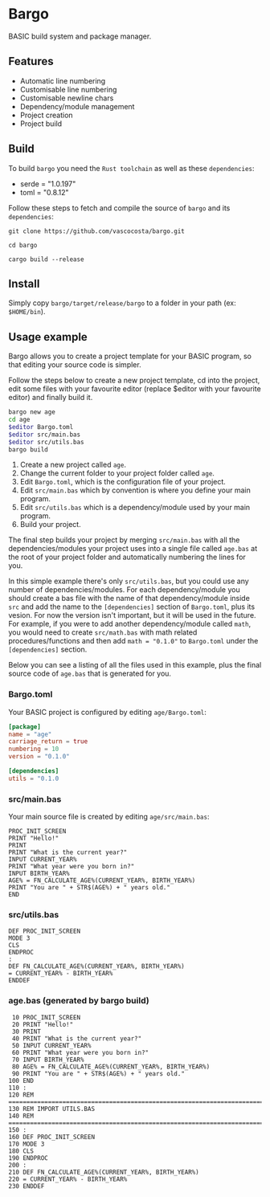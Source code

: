 # Bargo

BASIC build system and package manager.

## Features

* Automatic line numbering
* Customisable line numbering
* Customisable newline chars
* Dependency/module management
* Project creation
* Project build

## Build

To build `bargo` you need the `Rust toolchain` as well as these `dependencies`:

* serde = "1.0.197"
* toml = "0.8.12"

Follow these steps to fetch and compile the source of `bargo` and its `dependencies`:

```
git clone https://github.com/vascocosta/bargo.git

cd bargo

cargo build --release
```

## Install

Simply copy `bargo/target/release/bargo` to a folder in your path (ex: `$HOME/bin`).

## Usage example

Bargo allows you to create a project template for your BASIC program, so that editing your source code is simpler.

Follow the steps below to create a new project template, cd into the project, edit some files with your favourite editor (replace $editor with your favourite editor) and finally build it.

```bash
bargo new age
cd age
$editor Bargo.toml 
$editor src/main.bas
$editor src/utils.bas
bargo build
```

1. Create a new project called `age`.
2. Change the current folder to your project folder called `age`.
3. Edit `Bargo.toml`, which is the configuration file of your project.
4. Edit `src/main.bas` which by convention is where you define your main program.
5. Edit `src/utils.bas` which is a dependency/module used by your main program.
6. Build your project.

The final step builds your project by merging `src/main.bas` with all the dependencies/modules your project uses into a single file called `age.bas` at the root of your project folder and automatically numbering the lines for you.

In this simple example there's only `src/utils.bas`, but you could use any number of dependencies/modules. For each dependency/module you should create a bas file with the name of that dependency/module inside `src` and add the name to the `[dependencies]` section of `Bargo.toml`, plus its vesion. For now the version isn't important, but it will be used in the future. For example, if you were to add another dependency/module called `math`, you would need to create `src/math.bas` with math related procedures/functions and then add `math = "0.1.0"` to `Bargo.toml` under the `[dependencies]` section.

Below you can see a listing of all the files used in this example, plus the final source code of `age.bas` that is generated for you.

### Bargo.toml

Your BASIC project is configured by editing `age/Bargo.toml`:

```toml
[package]
name = "age"
carriage_return = true
numbering = 10
version = "0.1.0"

[dependencies]
utils = "0.1.0
```

### src/main.bas

Your main source file is created by editing `age/src/main.bas`:

```basic
PROC_INIT_SCREEN
PRINT "Hello!"
PRINT
PRINT "What is the current year?"
INPUT CURRENT_YEAR%
PRINT "What year were you born in?"
INPUT BIRTH_YEAR%
AGE% = FN_CALCULATE_AGE%(CURRENT_YEAR%, BIRTH_YEAR%)
PRINT "You are " + STR$(AGE%) + " years old."
END
```

### src/utils.bas

```basic
DEF PROC_INIT_SCREEN
MODE 3
CLS
ENDPROC
:
DEF FN_CALCULATE_AGE%(CURRENT_YEAR%, BIRTH_YEAR%)
= CURRENT_YEAR% - BIRTH_YEAR%
ENDDEF
```

### age.bas (generated by bargo build)

```basic
 10 PROC_INIT_SCREEN
 20 PRINT "Hello!"
 30 PRINT
 40 PRINT "What is the current year?"
 50 INPUT CURRENT_YEAR%
 60 PRINT "What year were you born in?"
 70 INPUT BIRTH_YEAR%
 80 AGE% = FN_CALCULATE_AGE%(CURRENT_YEAR%, BIRTH_YEAR%)
 90 PRINT "You are " + STR$(AGE%) + " years old."
100 END
110 :
120 REM ============================================================================
130 REM IMPORT UTILS.BAS
140 REM ============================================================================
150 :
160 DEF PROC_INIT_SCREEN
170 MODE 3
180 CLS
190 ENDPROC
200 :
210 DEF FN_CALCULATE_AGE%(CURRENT_YEAR%, BIRTH_YEAR%)
220 = CURRENT_YEAR% - BIRTH_YEAR%
230 ENDDEF
```